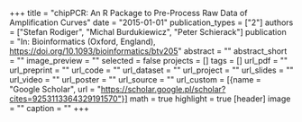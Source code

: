 +++
title = "chipPCR: An R Package to Pre-Process Raw Data of Amplification Curves"
date = "2015-01-01"
publication_types = ["2"]
authors = ["Stefan Rodiger", "Michal Burdukiewicz", "Peter Schierack"]
publication = "In: Bioinformatics (Oxford, England), https://doi.org/10.1093/bioinformatics/btv205"
abstract = ""
abstract_short = ""
image_preview = ""
selected = false
projects = []
tags = []
url_pdf = ""
url_preprint = ""
url_code = ""
url_dataset = ""
url_project = ""
url_slides = ""
url_video = ""
url_poster = ""
url_source = ""
url_custom = [{name = "Google Scholar", url = "https://scholar.google.pl/scholar?cites=9253113364329191570"}]
math = true
highlight = true
[header]
image = ""
caption = ""
+++
